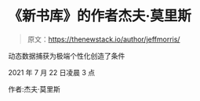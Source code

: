 # 《新书库》的作者杰夫·莫里斯

> 原文：<https://thenewstack.io/author/jeffmorris/>

动态数据捕获为极端个性化创造了条件

2021 年 7 月 22 日凌晨 3 点

作者:杰夫·莫里斯